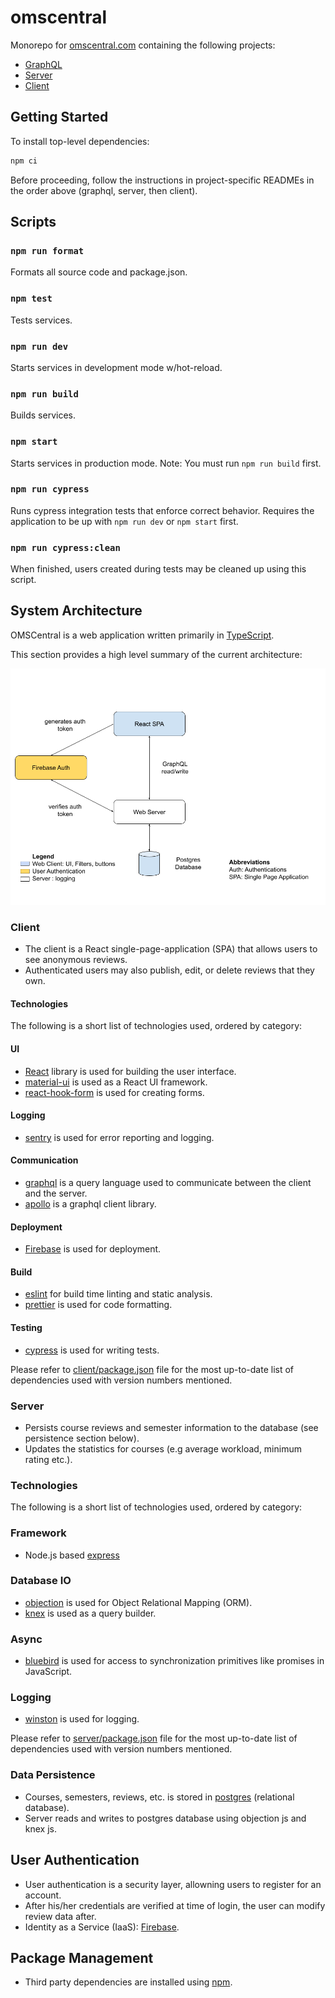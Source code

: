 # omscentral

Monorepo for [omscentral.com](https://omscentral.com) containing the following projects:

- [GraphQL](./graphql/README.md)
- [Server](./server/README.md)
- [Client](./client/README.md)

## Getting Started

To install top-level dependencies:

```sh
npm ci
```

Before proceeding, follow the instructions in project-specific READMEs in the order above (graphql, server, then client).

## Scripts

### `npm run format`

Formats all source code and package.json.

### `npm test`

Tests services.

### `npm run dev`

Starts services in development mode w/hot-reload.

### `npm run build`

Builds services.

### `npm start`

Starts services in production mode. Note: You must run `npm run build` first.

### `npm run cypress`

Runs cypress integration tests that enforce correct behavior. Requires the application to be up with `npm run dev` or `npm start` first.

### `npm run cypress:clean`

When finished, users created during tests may be cleaned up using this script.

## System Architecture

OMSCentral is a web application written primarily in [TypeScript](https://www.typescriptlang.org/).

This section provides a high level summary of the current architecture:

![system architecture diagram](./diagrams/system-architecture.png)

### Client

- The client is a React single-page-application (SPA) that allows users to see anonymous reviews.
- Authenticated users may also publish, edit, or delete reviews that they own.

#### Technologies

The following is a short list of technologies used, ordered by category:

#### UI

- [React](https://reactjs.org/) library is used for building the user interface.
- [material-ui](https://material-ui.com/) is used as a React UI framework.
- [react-hook-form](https://react-hook-form.com/api/) is used for creating forms.

#### Logging

- [sentry](https://docs.sentry.io/platforms/javascript/guides/react/) is used for error reporting and logging.

#### Communication

- [graphql](https://graphql.org/) is a query language used to communicate between the client and the server.
- [apollo](https://www.apollographql.com/docs/react/) is a graphql client library.

#### Deployment

- [Firebase](https://firebase.google.com/) is used for deployment.

#### Build

- [eslint](https://eslint.org/docs/user-guide/getting-started) for build time linting and static analysis.
- [prettier](https://prettier.io/docs/en/) is used for code formatting.

#### Testing

- [cypress](https://docs.cypress.io/) is used for writing tests.

Please refer to [client/package.json](client/package.json) file for the most up-to-date list of dependencies used with version numbers mentioned.

### Server

- Persists course reviews and semester information to the database (see persistence section below).
- Updates the statistics for courses (e.g average workload, minimum rating etc.).

### Technologies

The following is a short list of technologies used, ordered by category:

### Framework

- Node.js based [express](https://expressjs.com/)

### Database IO

- [objection](https://vincit.github.io/objection.js/) is used for Object Relational Mapping (ORM).
- [knex](https://knexjs.org/) is used as a query builder.

### Async

- [bluebird](http://bluebirdjs.com/docs/api-reference.html) is used for access to synchronization primitives like promises in JavaScript.

### Logging

- [winston](https://github.com/winstonjs/winston) is used for logging.

Please refer to [server/package.json](server/package.json) file for the most up-to-date list of dependencies used with version numbers mentioned.

### Data Persistence

- Courses, semesters, reviews, etc. is stored in [postgres](https://www.postgresql.org/) (relational database).
- Server reads and writes to postgres database using objection js and knex js.

## User Authentication

- User authentication is a security layer, allowning users to register for an account.
- After his/her credentials are verified at time of login, the user can modify review data after.
- Identity as a Service (IaaS): [Firebase](https://firebase.google.com/docs/auth/web/start).

## Package Management

- Third party dependencies are installed using [npm](https://www.npmjs.com/).
